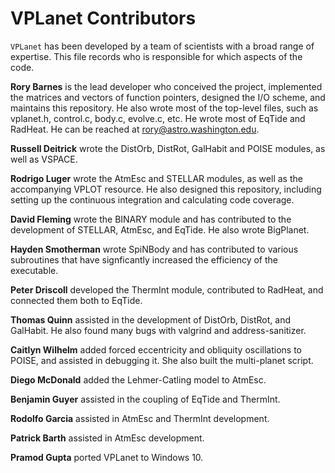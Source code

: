 # VPLanet Contributors

`VPLanet` has been developed by a team of scientists with a broad range of
expertise. This file records who is responsible for which aspects of the code.

**Rory Barnes** is the lead developer who conceived the project,
implemented the matrices and vectors of function pointers, designed
the I/O scheme, and maintains this repository. He also wrote most of the top-level files, such as vplanet.h,
control.c, body.c, evolve.c, etc. He wrote most of EqTide and RadHeat.
He can be reached at rory@astro.washington.edu.

**Russell Deitrick** wrote the DistOrb, DistRot, GalHabit and POISE modules, as
well as VSPACE.

**Rodrigo Luger** wrote the AtmEsc and STELLAR modules, as well as the accompanying
VPLOT resource. He also designed this repository, including setting up the continuous
integration and calculating code coverage.

**David Fleming** wrote the BINARY module and has contributed to the development
of STELLAR, AtmEsc, and EqTide. He also wrote BigPlanet.

**Hayden Smotherman** wrote SpiNBody and has contributed to various subroutines
that have signficantly increased the efficiency of the executable.

**Peter Driscoll** developed the ThermInt module, contributed to RadHeat, and
connected them both to EqTide.

**Thomas Quinn** assisted in the development of DistOrb, DistRot, and GalHabit. He
also found many bugs with valgrind and address-sanitizer.

**Caitlyn Wilhelm** added forced eccentricity and obliquity oscillations to
POISE, and assisted in debugging it. She also built the multi-planet script.


**Diego McDonald** added the Lehmer-Catling model to AtmEsc.

**Benjamin Guyer** assisted in the coupling of EqTide and ThermInt.

**Rodolfo Garcia** assisted in AtmEsc and ThermInt development.

**Patrick Barth** assisted in AtmEsc development.

**Pramod Gupta** ported VPLanet to Windows 10.
